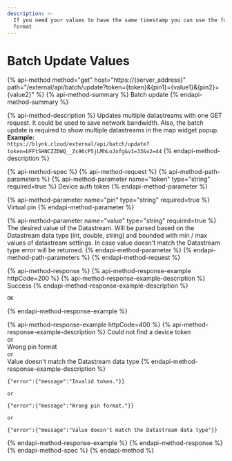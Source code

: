 ```yaml
---
description: >-
  If you need your values to have the same timestamp you can use the following
  format
---
```


# Batch Update Values

{% api-method method="get" host="https://{server\_address}" path="/external/api/batch/update?token={token}&{pin1}={value1}&{pin2}={value2}" %}
{% api-method-summary %}
Batch update
{% endapi-method-summary %}

{% api-method-description %}
Updates multiple datastreams with one GET request. It could be used to save network bandwidth.
Also, the batch update is required to show multiple datastreams in the map widget popup.  
**Example:**  
`https://blynk.cloud/external/api/batch/update?token=bFFtSHNCZZDWQ__Zs96cP5jLMhLoJofg&v1=33&v2=44`
{% endapi-method-description %}

{% api-method-spec %}
{% api-method-request %}
{% api-method-path-parameters %}
{% api-method-parameter name="token" type="string" required=true %}
Device auth token
{% endapi-method-parameter %}

{% api-method-parameter name="pin" type="string" required=true %}
Virtual pin
{% endapi-method-parameter %}

{% api-method-parameter name="value" type="string" required=true %}
The desired value of the Datastream. Will be parsed based on the Datastream data type (int, double, string)
and bounded with min / max values of datastream settings.
In case value doesn't match the Datastream type error will be returned.
{% endapi-method-parameter %}
{% endapi-method-path-parameters %}
{% endapi-method-request %}

{% api-method-response %}
{% api-method-response-example httpCode=200 %}
{% api-method-response-example-description %}
Success
{% endapi-method-response-example-description %}

```
OK
```
{% endapi-method-response-example %}

{% api-method-response-example httpCode=400 %}
{% api-method-response-example-description %}
Could not find a device token  
or  
Wrong pin format  
or  
Value doesn't match the Datastream data type
{% endapi-method-response-example-description %}

```
{"error":{"message":"Invalid token."}}

or

{"error":{"message":"Wrong pin format."}}

or

{"error":{"message":"Value doesn't match the Datastream data type"}}
```
{% endapi-method-response-example %}
{% endapi-method-response %}
{% endapi-method-spec %}
{% endapi-method %}

